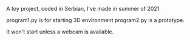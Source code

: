 A toy project, coded in Serbian, I've made in summer of 2021.

program1.py is for starting 3D environment
program2.py is a prototype.

It won't start unless a webcam is available.